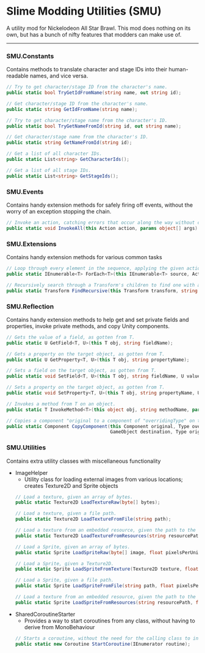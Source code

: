 # Slime Modding Utilities (SMU)
A utility mod for Nickelodeon All Star Brawl. This mod does nothing on its own, but has a bunch of nifty features that modders can make use of.

-----

### SMU.Constants

Contains methods to translate character and stage IDs into their human-readable names, and vice versa.

```cs
// Try to get character/stage ID from the character's name.
public static bool TryGetIdFromName(string name, out string id);

// Get character/stage ID from the character's name.
public static string GetIdFromName(string name);

// Try to get character/stage name from the character's ID.
public static bool TryGetNameFromId(string id, out string name);

// Get character/stage name from the character's ID.
public static string GetNameFromId(string id);

// Get a list of all character IDs.
public static List<string> GetCharacterIds();

// Get a list of all stage IDs.
public static List<string> GetStageIds();
```
### SMU.Events

Contains handy extension methods for safely firing off events, without the worry of an exception stopping the chain.

```cs
// Invoke an action, catching errors that occur along the way without causing the rest to fail.
public static void InvokeAll(this Action action, params object[] args)
```

### SMU.Extensions

Contains handy extension methods for various common tasks

```cs
// Loop through every element in the sequence, applying the given action.
public static IEnumerable<T> ForEach<T>(this IEnumerable<T> source, Action<T> act);

// Recursively search through a Transform's children to find one with a given name.
public static Transform FindRecursive(this Transform transform, string transformName);
```

### SMU.Reflection

Contains handy extension methods to help get and set private fields and properties, invoke private methods, and copy Unity components.

```cs
// Gets the value of a field, as gotten from T.
public static U GetField<T, U>(this T obj, string fieldName);

// Gets a property on the target object, as gotten from T.
public static U GetProperty<T, U>(this T obj, string propertyName);

// Sets a field on the target object, as gotten from T.
public static void SetField<T, U>(this T obj, string fieldName, U value);

// Sets a property on the target object, as gotten from T.
public static void SetProperty<T, U>(this T obj, string propertyName, U value);

// Invokes a method from T on an object.
public static T InvokeMethod<T>(this object obj, string methodName, params object[] args);

// Copies a component "original to a component of "overridingType" on the destination GameObject.
public static Component CopyComponent(this Component original, Type overridingType,
                                      GameObject destination, Type originalTypeOverride = null);
```

### SMU.Utilities

Contains extra utility classes with miscellaneous functionality

- ImageHelper
  - Utility class for loading external images from various locations; creates Texture2D and Sprite objects
  ```cs
  // Load a texture, given an array of bytes.
  public static Texture2D LoadTextureRaw(byte[] bytes);

  // Load a texture, given a file path.
  public static Texture2D LoadTextureFromFile(string path);

  // Load a texture from an embedded resource, given the path to the resource.
  public static Texture2D LoadTextureFromResources(string resourcePath);

  // Load a Sprite, given an array of bytes.
  public static Sprite LoadSpriteRaw(byte[] image, float pixelsPerUnit = 100.0f);

  // Load a Sprite, given a Texture2D.
  public static Sprite LoadSpriteFromTexture(Texture2D texture, float pixelsPerUnit = 100.0f);

  // Load a Sprite, given a file path.
  public static Sprite LoadSpriteFromFile(string path, float pixelsPerUnit = 100.0f);

  // Load a texture from an embedded resource, given the path to the resource.
  public static Sprite LoadSpriteFromResources(string resourcePath, float pixelsPerUnit = 100.0f);
  ```
- SharedCoroutineStarter
  - Provides a way to start coroutines from any class, without having to derive from MonoBehaviour 
  ```cs
  // Starts a coroutine, without the need for the calling class to inherit from Monobehaviour.
  public static new Coroutine StartCoroutine(IEnumerator routine);
  ```
